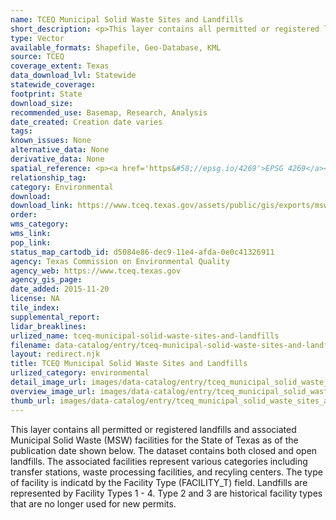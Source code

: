 ```yaml
---
name: TCEQ Municipal Solid Waste Sites and Landfills
short_description: <p>This layer contains all permitted or registered landfills and associated Municipal Solid Waste (MSW) facilities for the State of Texas.</p>
type: Vector
available_formats: Shapefile, Geo-Database, KML
source: TCEQ
coverage_extent: Texas
data_download_lvl: Statewide
statewide_coverage: 
footprint: State
download_size: 
recommended_use: Basemap, Research, Analysis
date_created: Creation date varies
tags: 
known_issues: None
alternative_data: None
derivative_data: None
spatial_reference: <p><a href='https&#58;//epsg.io/4269'>EPSG 4269</a></p>
relationship_tag: 
category: Environmental
download: 
download_link: https://www.tceq.texas.gov/assets/public/gis/exports/msw.zip
order: 
wms_category: 
wms_link: 
pop_link: 
status_map_cartodb_id: d5084e86-dec9-11e4-afda-0e0c41326911
agency: Texas Commission on Environmental Quality
agency_web: https://www.tceq.texas.gov
agency_gis_page: 
date_added: 2015-11-20
license: NA
tile_index: 
supplemental_report: 
lidar_breaklines: 
urlized_name: tceq-municipal-solid-waste-sites-and-landfills
filename: data-catalog/entry/tceq-municipal-solid-waste-sites-and-landfills.md
layout: redirect.njk
title: TCEQ Municipal Solid Waste Sites and Landfills
urlized_category: environmental
detail_image_url: images/data-catalog/entry/tceq_municipal_solid_waste_sites_and_landfills_detail.jpg
overview_image_url: images/data-catalog/entry/tceq_municipal_solid_waste_sites_and_landfills_overview.jpg
thumb_url: images/data-catalog/entry/tceq_municipal_solid_waste_sites_and_landfills_th.jpg
---
```


This layer contains all permitted or registered landfills and associated Municipal Solid Waste (MSW) facilities for the State of Texas as of the publication date shown below. The dataset contains both closed and open landfills. The associated facilities represent various categories including transfer stations, waste processing facilities, and recyling centers. The type of facility is indicatd by the Facility Type (FACILITY_T) field. Landfills are represented by Facility Types 1 - 4. Type 2 and 3 are historical facility types that are no longer used for new permits.




